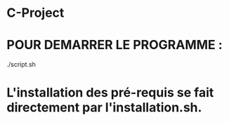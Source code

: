 # C-Project
# POUR DEMARRER LE PROGRAMME :

./script.sh

# L'installation des pré-requis se fait directement par l'installation.sh.
